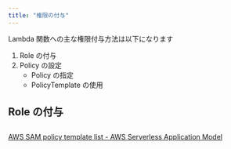 ```yaml
---
title: "権限の付与"
---
```


Lambda 関数への主な権限付与方法は以下になります

1. Role の付与
2. Policy の設定
   - Policy の指定
   - PolicyTemplate の使用

## Role の付与

##

[AWS SAM policy template list - AWS Serverless Application Model](https://docs.aws.amazon.com/serverless-application-model/latest/developerguide/serverless-policy-template-list.html)
